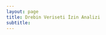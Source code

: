 ```yaml
---
layout: page
title: Drebin Veriseti İzin Analizi
subtitle: 
---
```



<script src="https://d3js.org/d3.v4.min.js"></script>
<script>
var pie = new d3pie("pieChart", {
	"header": {
		"title": {
			"text": "Drebin Veri Seti",
			"fontSize": 24,
			"font": "open sans"
		},
		"subtitle": {
			"text": "Drebin Veri Setine Ait Uygulamaların İzin İstatistikleri",
			"color": "#999999",
			"fontSize": 12,
			"font": "open sans"
		},
		"titleSubtitlePadding": 9
	},
	"footer": {
		"text": "[] ",
		"color": "#999999",
		"fontSize": 10,
		"font": "open sans",
		"location": "bottom-left"
	},
	"size": {
		"canvasWidth": 590,
		"pieOuterRadius": "90%"
	},
	"data": {
		"sortOrder": "value-desc",
		"content": [
			{
				"label": "INTERNET",
				"value": 5331,
				"color": "#2383c1"
			},
			{
				"label": "READ_PHONE_STATE",
				"value": 4937,
				"color": "#64a61f"
			},
			{
				"label": "WRITE_EXTERNAL_STORAGE",
				"value": 3719,
				"color": "#7b6788"
			},
			{
				"label": "ACCESS_NETWORK_STATE",
				"value": 3671,
				"color": "#a05c56"
			},
			{
				"label": "SEND_SMS",
				"value": 2996,
				"color": "#961919"
			},
			{
				"label": "RECEIVE_BOOT_COMPLETED",
				"value": 2669,
				"color": "#d8d239"
			},
			{
				"label": "ACCESS_WIFI_STATE",
				"value": 2427,
				"color": "#e98125"
			},
			{
				"label": "RECEIVE_SMS",
				"value": 2136,
				"color": "#d0743c"
			},
			{
				"label": "WAKE_LOCK",
				"value": 2129,
				"color": "#635122"
			},
			{
				"label": "READ_SMS",
				"value": 2079,
				"color": "#6ada6a"
			}
		]
	},
	"labels": {
		"outer": {
			"pieDistance": 32
		},
		"inner": {
			"hideWhenLessThanPercentage": 3
		},
		"mainLabel": {
			"fontSize": 11
		},
		"percentage": {
			"color": "#ffffff",
			"decimalPlaces": 0
		},
		"value": {
			"color": "#adadad",
			"fontSize": 11
		},
		"lines": {
			"enabled": true
		},
		"truncation": {
			"enabled": true
		}
	},
	"effects": {
		"pullOutSegmentOnClick": {
			"effect": "linear",
			"speed": 400,
			"size": 8
		}
	},
	"misc": {
		"gradient": {
			"enabled": true,
			"percentage": 100
		}
	}
});
</script>

